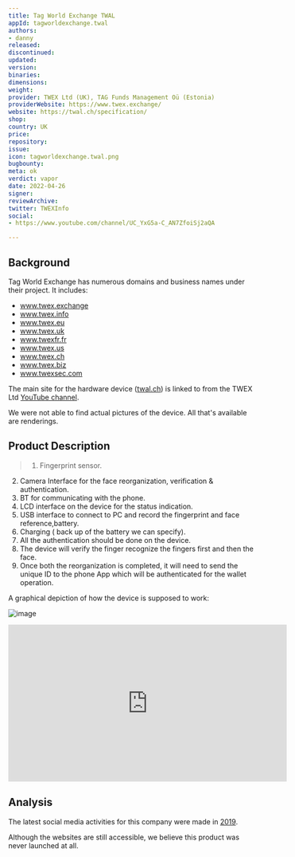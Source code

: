 ```yaml
---
title: Tag World Exchange TWAL
appId: tagworldexchange.twal
authors:
- danny
released: 
discontinued: 
updated: 
version: 
binaries: 
dimensions: 
weight: 
provider: TWEX Ltd (UK), TAG Funds Management Oü (Estonia)
providerWebsite: https://www.twex.exchange/
website: https://twal.ch/specification/
shop: 
country: UK
price: 
repository: 
issue: 
icon: tagworldexchange.twal.png
bugbounty: 
meta: ok
verdict: vapor
date: 2022-04-26
signer: 
reviewArchive: 
twitter: TWEXInfo
social:
- https://www.youtube.com/channel/UC_YxG5a-C_AN7ZfoiSj2aQA

---
```


## Background 

Tag World Exchange has numerous domains and business names under their project. It includes:

* www.twex.exchange
* www.twex.info
* www.twex.eu
* www.twex.uk
* www.twexfr.fr
* www.twex.us
* www.twex.ch
* www.twex.biz
* www.twexsec.com

The main site for the hardware device ([twal.ch](https://twal.ch)) is linked to from the TWEX Ltd [YouTube channel](https://www.youtube.com/channel/UC_YxG5a-C_AN7ZfoiSj2aQA).

We were not able to find actual pictures of the device. All that's available are renderings.  

## Product Description 

> 1. Fingerprint sensor.
2. Camera Interface for the  face reorganization, verification & authentication.
3. BT for communicating with the phone.
4. LCD interface on the device for the status indication.
5. USB interface to connect to PC and record the fingerprint and face reference,battery. 
6. Charging ( back up of the battery we can specify). 
7. All the authentication should be done on the device.
8. The device will verify the finger recognize the fingers first and then the face. 
9. Once both the reorganization is  completed, it will need to send the unique ID to the phone App which will be authenticated for the wallet operation.

A graphical depiction of how the device is supposed to work:

![image](https://twal.ch/wp-content/uploads/2018/10/SCOPE-OF-CONCEPT-2-1024x748.png)<br />

<iframe width="560" height="315" src="https://www.youtube.com/embed/beNtsR8MUyY" title="YouTube video player" frameborder="0" allow="accelerometer; autoplay; clipboard-write; encrypted-media; gyroscope; picture-in-picture" allowfullscreen></iframe>

## Analysis 

The latest social media activities for this company were made in [2019](https://twitter.com/TWEXInfo/status/1100684999185985536). 

Although the websites are still accessible, we believe this product was never launched at all. 
